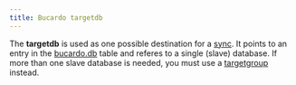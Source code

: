 ```yaml
---
title: Bucardo targetdb
---
```


The **targetdb** is used as one possible destination for a [sync](/Bucardo/sync). It points to an entry in the [bucardo.db](/Bucardo/schema/bucardo.db) table and referes to a single (slave) database. If more than one slave database is needed, you must use a [targetgroup](/Bucardo/object_types/targetgroup) instead.
